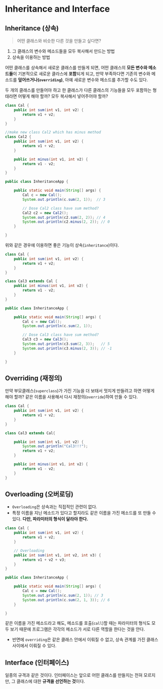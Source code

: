 # Inheritance and Interface

## Inheritance (상속)

> 어떤 클래스와 비슷한 다른 것을 만들고 싶다면?

1. 그 클래스의 변수와 메소드들을 모두 복사해서 만드는 방법
2. 상속을 이용하는 방법

어떤 클래스를 상속해서 새로운 클래스를 만들게 되면, 어떤 클래스의 **모든 변수와 메소드들**이 기본적으로 새로운 클라스에 **포함**되게 되고, 만약 부족하다면 기존의 변수와 메소드를 **덮어쓰거나(`overriding`)**, 아예 새로운 변수와 메소드를 추가할 수도 있다.

두 개의 클래스를 만들어야 하고 한 클래스가 다른 클래스의 기능들을 모두 포함하는 형태라면 어떻게 해야 할까? 모두 복사해서 넣어주어야 할까?

```java
class Cal {
	public int sum(int v1, int v2) {
		return v1 + v2;
	}
}

//make new class Cal2 which has minus method
class Cal2 {
	public int sum(int v1, int v2) {
		return v1 + v2;
	}

	public int minus(int v1, int v2) {
		return v1 - v2;
	}
}

public class InheritanceApp {

	public static void main(String[] args) {
        Cal c = new Cal();
        System.out.println(c.sum(2, 1));  // 3

        // Dose Cal2 class have sum method?
        Cal2 c2 = new Cal2();
        System.out.println(c2.sum(2, 2)); // 4
        System.out.println(c2.minus(2, 2)); // 0
	}

}
```

위와 같은 경우에 이용하면 좋은 기능이 상속(`inheritance`)이다.

```java
class Cal {
	public int sum(int v1, int v2) {
		return v1 + v2;
	}
}

class Cal3 extends Cal {
	public int minus(int v1, int v2) {
		return v1 - v2;
	}
}

public class InheritanceApp {

	public static void main(String[] args) {
		Cal c = new Cal();
		System.out.println(c.sum(2, 1));

		// Dose Cal3 class have sum method?
		Cal3 c3 = new Cal3();
		System.out.println(c3.sum(2, 3));	// 5
		System.out.println(c3.minus(2, 3));	// -1
	}

}
```

## Overriding (재정의)

만약 부모클래스(`superclass`)가 가진 기능을 더 보태서 멋지게 만들려고 하면 어떻게 해야 할까? 같은 이름을 사용해서 다시 재정의(`override`)하여 만들 수 있다.

```java
class Cal {
	public int sum(int v1, int v2) {
		return v1 + v2;
	}
}

class Cal3 extends Cal{

	public int sum(int v1, int v2) {
		System.out.println("Cal3!!!");
		return v1 + v2;
	}

	public int minus(int v1, int v2) {
		return v1 - v2;
	}
}
```

## Overloading (오버로딩)

- `Overloading`은 상속과는 직접적인 관련이 없다.
- 특정 이름을 지닌 메소드가 있다고 할지라도 같은 이름을 가진 메소드를 또 만들 수 있다. **다만, 파라미터의 형식이 달라야 한다.**

```java
class Cal {
	public int sum(int v1, int v2) {
		return v1 + v2;
	}

	// Overloading
	public int sum(int v1, int v2, int v3) {
		return v1 + v2 + v3;
	}
}

public class InheritanceApp {

	public static void main(String[] args) {
		Cal c = new Cal();
		System.out.println(c.sum(2, 1)); // 3
		System.out.println(c.sum(2, 1, 3)); // 6
	}

}
```

같은 이름을 가진 메소드라고 해도, 메소드를 호출(`call`)할 때는 파라미터의 형식도 모두 보기 때문에 프로그램은 각각의 메소드가 서로 다른 역할을 한다는 것을 안다.

- 반면에 `overriding`은 같은 클래스 안에서 이뤄질 수 없고, 상속 관계를 가진 클래스 사이에서 이뤄질 수 있다.

## Interface (인터페이스)

일종의 규격과 같은 것이다. 인터페이스는 앞으로 어떤 클래스를 만들지는 전혀 모르지만, 그 클래스에 대한 **규격을 선언하는 것**이다.
